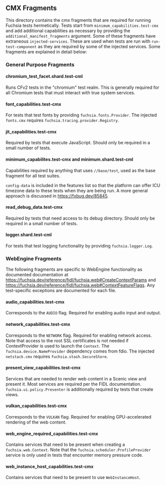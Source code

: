 ## CMX Fragments

This directory contains the cmx fragments that are required for running
Fuchsia tests hermetically. Tests start from `minimum_capabilities.test-cmx`
and add additional capabilities as necessary by providing the
`additional_manifest_fragments` argument. Some of these fragments have
extraneous `injected-services`. These are used when tests are run with
`run-test-component` as they are required by some of the injected services.
Some fragments are explained in detail below:

### General Purpose Fragments

#### chromium_test_facet.shard.test-cml
Runs CFv2 tests in the "chromium" test realm. This is generally required for all
Chromium tests that must interact with true system services.

#### font_capabilities.test-cmx
For tests that test fonts by providing `fuchsia.fonts.Provider`. The injected
`fonts.cmx` requires `fuchsia.tracing.provider.Registry`.

#### jit_capabilities.test-cmx
Required by tests that execute JavaScript. Should only be required in a small
number of tests.

#### minimum_capabilites.test-cmx and minimum.shard.test-cml
Capabilities required by anything that uses `//base/test`, used as the base
fragment for all test suites.

`config-data` is included in the features list so that the platform can offer
ICU timezone data to these tests when they are being run.  A more general
approach is discussed in https://fxbug.dev/85845.

#### read_debug_data.test-cmx
Required by tests that need access to its debug directory. Should only be
required in a small number of tests.

#### logger.shard.test-cml
For tests that test logging functionality by providing `fuchsia.logger.Log`.

### WebEngine Fragments
The following fragments are specific to WebEngine functionality as documented
documentation at
https://fuchsia.dev/reference/fidl/fuchsia.web#CreateContextParams and
https://fuchsia.dev/reference/fidl/fuchsia.web#ContextFeatureFlags.
Any test-specific exceptions are documented for each file.

#### audio_capabilities.test-cmx
Corresponds to the `AUDIO` flag. Required for enabling audio input and output.

#### network_capabilities.test-cmx
Corresponds to the `NETWORK` flag. Required for enabling network access. Note
that access to the root SSL certificates is not needed if ContextProvider is
used to launch the `Context`. The `fuchsia.device.NameProvider` dependency comes
from fdio. The injected `netstack.cmx` requires `fuchsia.stash.SecureStore`.

#### present_view_capabilities.test-cmx
Services that are needed to render web content in a Scenic view and present it.
Most services are required per the FIDL documentation.
`fuchsia.ui.policy.Presenter` is additionally required by tests that create
views.

#### vulkan_capabilities.test-cmx
Corresponds to the `VULKAN` flag. Required for enabling GPU-accelerated
rendering of the web content.

#### web_engine_required_capabilities.test-cmx
Contains services that need to be present when creating a `fuchsia.web.Context`.
Note that the `fuchsia.scheduler.ProfileProvider` service is only used in tests
that encounter memory pressure code.

#### web_instance_host_capabilities.test-cmx
Contains services that need to be present to use `WebInstanceHost`.
